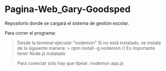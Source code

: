 # Pagina-Web_Gary-Goodsped
Repositorio donde se cargará el sistema de gestión escolar.

Para correr el programa:

> Desde la terminal ejecutar "nodemon"
  >Si no está instalado, se instala de la siguiente manera:
    > npm install -g nodemon // Es importante tener Node.js instalado

> Para conectar sólo hay que tipear:
  >nodemon app.js
    
